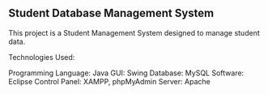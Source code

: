 ## Student Database Management System ##
This project is a Student Management System designed to manage student data.

Technologies Used:

Programming Language: Java
GUI: Swing
Database: MySQL
Software: Eclipse
Control Panel: XAMPP, phpMyAdmin
Server: Apache
